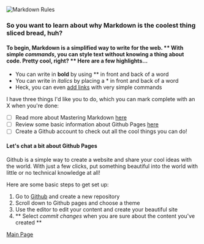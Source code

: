 ![Markdown Rules](https://www.pngarts.com/files/3/Brown-Bread-Transparent-Background-PNG.png)

### So you want to learn about why Markdown is the coolest thing sliced bread, huh?

#### To begin, Markdown is a simplified way to write for the web. ** With simple _commands_, you can style text without knowing a thing about code. Pretty cool, right? ** Here are a few highlights...

* You can write in **bold** by using ** in front and back of a word
* You can write in *italics* by placing a * in front and back of a word
* Heck, you can even [add links](https://www.theperfectloaf.com/) with very simple commands

I have three things I'd like you to do, which you can mark complete with an X when you're done:

- [ ] Read more about Mastering Markdown [here](https://guides.github.com/features/mastering-markdown/)
- [ ] Review some basic information about Github Pages [here](https://pages.github.com/)
- [ ] Create a Github account to check out all the cool things you can do!

#### Let's chat a bit about Github Pages

Github is a simple way to create a website and share your cool ideas with the world. With just a few clicks, put something beautiful into the world with little or no technical knowledge at all!

Here are some basic steps to get set up:

1. Go to [Github](www.github.com) and create a new repository
2. Scroll down to Github pages and choose a theme
3. Use the editor to edit your content and create your beautiful site
4. ** Select _commit changes_ when you are sure about the content you've created **

[Main Page](README.md)